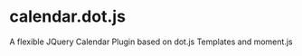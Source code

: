 calendar.dot.js
===============

A flexible JQuery Calendar Plugin based on dot.js Templates and moment.js

